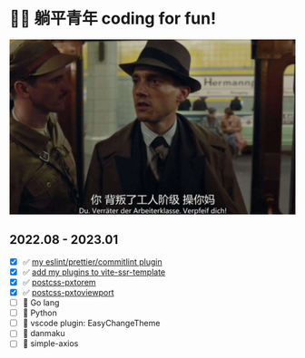 
# 🧘‍♂️ 躺平青年  coding for fun!

<img src="./assets/1.jpeg" />

## 2022.08 - 2023.01

- [X] ✅ [my eslint/prettier/commitlint plugin](https://github.com/hemengke1997/any-config)
- [X] ✅ [add my plugins to vite-ssr-template](https://github.com/hemengke1997/vite-react-ssr-boilerplate)
- [X] ✅ [postcss-pxtorem](https://github.com/hemengke1997/postcss-pxtorem)
- [X] ✅ [postcss-pxtoviewport](https://github.com/hemengke1997/postcss-pxtoviewport)
- [ ] 🚧 Go lang
- [ ] 🙈 Python
- [ ] 🚧 vscode plugin: EasyChangeTheme
- [ ] 🚧 danmaku
- [ ] 🙈 simple-axios
